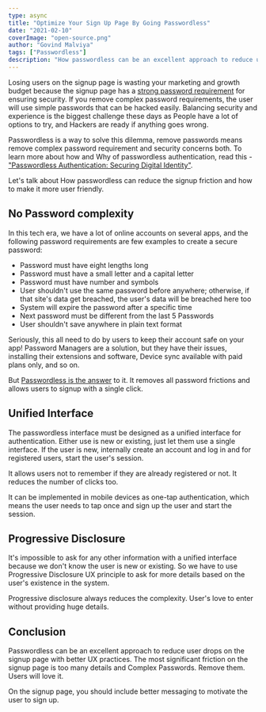 ```yaml
---
type: async
title: "Optimize Your Sign Up Page By Going Passwordless"
date: "2021-02-10"
coverImage: "open-source.png"
author: "Govind Malviya"
tags: ["Passwordless"]
description: "How passwordless can be an excellent approach to reduce user drops on the signup page with better UX practices."
---
```


Losing users on the signup page is wasting your marketing and growth budget because the signup page has a [strong password requirement](https://www.loginradius.com/blog/async/password-security-best-practices-compliance/) for ensuring security. If you remove complex password requirements, the user will use simple passwords that can be hacked easily. Balancing security and experience is the biggest challenge these days as People have a lot of options to try, and Hackers are ready if anything goes wrong.

Passwordless is a way to solve this dilemma, remove passwords means remove complex password requirement and security concerns both. To learn more about how and Why of passwordless authentication, read this - ["Passwordless Authentication: Securing Digital Identity"](https://www.loginradius.com/blog/start-with-identity/2019/10/passwordless-authentication-the-future-of-identity-and-security/).

Let's talk about How passwordless can reduce the signup friction and how to make it more user friendly.

## No Password complexity

In this tech era, we have a lot of online accounts on several apps, and the following password requirements are few examples to create a secure password:

- Password must have eight lengths long
- Password must have a small letter and a capital letter 
- Password must have number and symbols 
- User shouldn't use the same password before anywhere; otherwise, if that site's data get breached, the user's data will be breached here too
- System will expire the password after a specific time 
- Next password must be different from the last 5 Passwords 
- User shouldn't save anywhere in plain text format

Seriously, this all need to do by users to keep their account safe on your app! Password Managers are a solution, but they have their issues, installing their extensions and software, Device sync available with paid plans only, and so on. 

But [Passwordless is the answer](https://www.loginradius.com/passwordless-login/) to it. It removes all password frictions and allows users to signup with a single click. 

## Unified Interface 

The passwordless interface must be designed as a unified interface for authentication. Either use is new or existing, just let them use a single interface. If the user is new, internally create an account and log in and for registered users, start the user's session. 

It allows users not to remember if they are already registered or not. It reduces the number of clicks too.

It can be implemented in mobile devices as one-tap authentication, which means the user needs to tap once and sign up the user and start the session. 

## Progressive Disclosure 

It's impossible to ask for any other information with a unified interface because we don't know the user is new or existing. So we have to use Progressive Disclosure UX principle to ask for more details based on the user's existence in the system. 

Progressive disclosure always reduces the complexity. User's love to enter without providing huge details. 

## Conclusion

Passwordless can be an excellent approach to reduce user drops on the signup page with better UX practices. The most significant friction on the signup page is too many details and Complex Passwords. Remove them. Users will love it. 

On the signup page, you should include better messaging to motivate the user to sign up.

